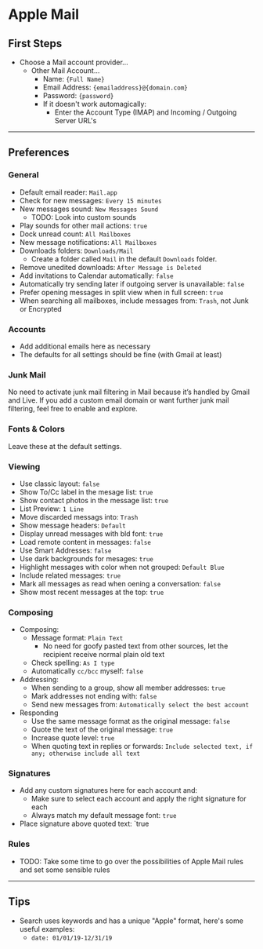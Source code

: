 # Apple Mail

## First Steps

- Choose a Mail account provider...
  - Other Mail Account...
    - Name: `{Full Name}`
    - Email Address: `{emailaddress}@{domain.com}`
    - Password: `{password}`
    - If it doesn't work automagically:
      - Enter the Account Type (IMAP) and Incoming / Outgoing Server URL's

---

## Preferences

### General

- Default email reader: `Mail.app`
- Check for new messages: `Every 15 minutes`
- New messages sound: `New Messages Sound`
  - TODO: Look into custom sounds
- Play sounds for other mail actions: `true`
- Dock unread count: `All Mailboxes`
- New message notifications: `All Mailboxes`
- Downloads folders: `Downloads/Mail`
  - Create a folder called `Mail` in the default `Downloads` folder.
- Remove unedited downloads: `After Message is Deleted`
- Add invitations to Calendar automatically: `false`
- Automatically try sending later if outgoing server is unavailable: `false`
- Prefer opening messages in split view when in full screen: `true`
- When searching all mailboxes, include messages from: `Trash`, not Junk or Encrypted

### Accounts

- Add additional emails here as necessary
- The defaults for all settings should be fine (with Gmail at least)

### Junk Mail

No need to activate junk mail filtering in Mail because it’s handled by Gmail and Live. If you add a custom email domain or want further junk mail filtering, feel free to enable and explore.

### Fonts & Colors

Leave these at the default settings.

### Viewing

- Use classic layout: `false`
- Show To/Cc label in the mesage list: `true`
- Show contact photos in the message list: `true`
- List Preview: `1 Line`
- Move discarded messags into: `Trash`
- Show message headers: `Default`
- Display unread messages with bld font: `true`
- Load remote content in messages: `false`
- Use Smart Addresses: `false`
- Use dark backgrounds for mesages: `true`
- Highlight messages with color when not grouped: `Default Blue`
- Include related messages: `true`
- Mark all messages as read when oening a conversation: `false`
- Show most recent messages at the top: `true`

### Composing

- Composing:
  - Message format: `Plain Text`
    - No need for goofy pasted text from other sources, let the recipient receive normal plain old text
  - Check spelling: `As I type`
  - Automatically `cc/bcc` myself: `false`
- Addressing:
  - When sending to a group, show all member addresses: `true`
  - Mark addresses not ending with: `false`
  - Send new messages from: `Automatically select the best account`
- Responding
  - Use the same message format as the original message: `false`
  - Quote the text of the original message: `true`
  - Increase quote level: `true`
  - When quoting text in replies or forwards: `Include selected text, if any; otherwise include all text`

### Signatures

- Add any custom signatures here for each account and:
  - Make sure to select each account and apply the right signature for each
  - Always match my default message font: `true`
- Place signature above quoted text: `true

### Rules

- TODO: Take some time to go over the possibilities of Apple Mail rules and set some sensible rules

---

## Tips

- Search uses keywords and has a unique "Apple" format, here's some useful examples:
  - `date: 01/01/19-12/31/19`